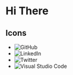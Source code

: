 # Hi There

## Icons

- ![GitHub](https://img.shields.io/badge/GitHub-181717?style=for-the-badge&logo=github&logoColor=white)
- ![LinkedIn](https://img.shields.io/badge/LinkedIn-0077B5?style=for-the-badge&logo=linkedin&logoColor=white)
- ![Twitter](https://img.shields.io/badge/Twitter-1DA1F2?style=for-the-badge&logo=twitter&logoColor=white)
- ![Visual Studio Code](https://img.shields.io/badge/Visual_Studio_Code-0078D4?style=for-the-badge&logo=visual%20studio%20code&logoColor=white)